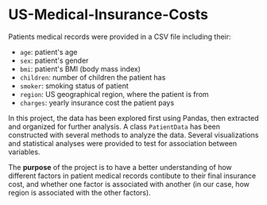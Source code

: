 # US-Medical-Insurance-Costs

Patients medical records were provided in a CSV file including their:
* `age`: patient's age
* `sex`: patient's gender
* `bmi`: patient's BMI (body mass index)
* `children`: number of children the patient has
* `smoker`: smoking status of patient
* `region`: US geographical region, where the patient is from
* `charges`: yearly insurance cost the patient pays

In this project, the data has been explored first using Pandas, then extracted and organized for further analysis. A class `PatientData` has been constructed with several methods to analyze the data. Several visualizations and statistical analyses were provided to test for association between variables.

The **purpose** of the project is to have a better understanding of how different factors in patient medical records contibute to their final insurance cost, and whether one factor is associated with another (in our case, how region is associated with the other factors).
